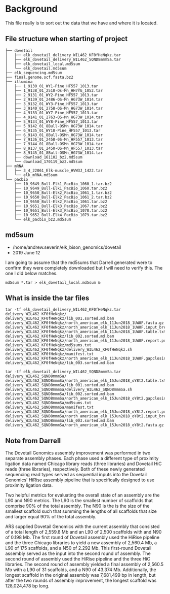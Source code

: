 # Background

This file really is to sort out the data that we have and where it is located.

## File structure when starting of project

```
├── dovetail
│   ├── elk_dovetail_delivery_WIL462_KF0fHeNqkz.tar
│   ├── elk_dovetail_delivery_WIL462_SQND8mmmSa.tar
│   ├── elk_dovetail_local.md5sum
│   └── elk_dovetail.md5sum
├── elk_sequencing.md5sum
├── final.genome.scf.fasta.bz2
├── illumina
│   ├── 1_9130_01_WY1-Pine_HF557_1013.tar
│   ├── 1_9138_01_2510-Os-Mn_HH7YG_1052.tar
│   ├── 2_9131_01_WY2-Pine_HF557_1013.tar
│   ├── 2_9139_01_2486-OS-Mn_HG73W_1014.tar
│   ├── 3_9132_01_WY3-Pine_HF557_1013.tar
│   ├── 3_9140_01_2758-OS-Mn_HG73W_1014.tar
│   ├── 4_9133_01_WY7-Pine_HF557_1013.tar
│   ├── 4_9141_01_2763-OS-Mn_HG73W_1014.tar
│   ├── 5_9134_01_WY8-Pine_HF557_1013.tar
│   ├── 5_9142_01_8Bull-OSMn_HG73W_1014.tar
│   ├── 6_9135_01_WY10-Pine_HF557_1013.tar
│   ├── 6_9143_01_8Bull-OSMn_HG73W_1014.tar
│   ├── 7_9136_01_2458-0S-Mn_HF557_1013.tar
│   ├── 7_9144_01_8Bull-OSMn_HG73W_1014.tar
│   ├── 8_9137_01_2450-OS-Mn_HF557_1013.tar
│   ├── 8_9145_01_8Bull-OSMn_HG73W_1014.tar
│   ├── download_161102_bz2.md5sum
│   └── download_170119_bz2.md5sum
├── mRNA
│   ├── 3_4_22061_Elk-muscle_HVW3J_1422.tar
│   └── elk_mRNA.md5sum
└── pacbio
    ├── 10_9649_Bull-Elk1_PacBio_1060_1.tar.bz2
    ├── 10_9649_Bull-Elk1_PacBio_1060.tar.bz2
    ├── 10_9650_Bull-Elk2_PacBio_1061_1.tar.bz2
    ├── 10_9650_Bull-Elk2_PacBio_1061_2.tar.bz2
    ├── 10_9650_Bull-Elk2_PacBio_1061.tar.bz2
    ├── 10_9651_Bull-Elk3_PacBio_1067.tar.bz2
    ├── 10_9651_Bull-Elk3_PacBio_1078.tar.bz2
    ├── 10_9652_Bull-Elk4_PacBio_1079.tar.bz2
    └── elk_pacbio_bz2.md5sum

```

## md5sum

* /home/andrew.severin/elk_bison_genomics/dovetail
* 2019 June 12

I am going to assume that the md5sums that Darrell generated were to confirm they were completely downloaded but I will need to verify this.  The one I did below matches.
```
md5sum *.tar > elk_dovetail_local.md5sum &
```


## What is inside the tar files


```
tar -tf elk_dovetail_delivery_WIL462_KF0fHeNqkz.tar
delivery_WIL462_KF0fHeNqkz/
delivery_WIL462_KF0fHeNqkz/lib_001.sorted.md.bam
delivery_WIL462_KF0fHeNqkz/north_american_elk_11Jun2018_1UW0F.fasta.gz
delivery_WIL462_KF0fHeNqkz/north_american_elk_11Jun2018_1UW0F.input_breaks.txt
delivery_WIL462_KF0fHeNqkz/north_american_elk_11Jun2018_1UW0F.table.txt
delivery_WIL462_KF0fHeNqkz/lib_002.sorted.md.bam
delivery_WIL462_KF0fHeNqkz/north_american_elk_11Jun2018_1UW0F.report.pdf
delivery_WIL462_KF0fHeNqkz/md5sums.txt
delivery_WIL462_KF0fHeNqkz/delivery_WIL462_KF0fHeNqkz.sh
delivery_WIL462_KF0fHeNqkz/manifest.txt
delivery_WIL462_KF0fHeNqkz/north_american_elk_11Jun2018_1UW0F.gapclosing_table.txt
delivery_WIL462_KF0fHeNqkz/lib_003.sorted.md.bam

tar -tf elk_dovetail_delivery_WIL462_SQND8mmmSa.tar
delivery_WIL462_SQND8mmmSa/
delivery_WIL462_SQND8mmmSa/north_american_elk_15Jun2018_oY8t2.table.txt
delivery_WIL462_SQND8mmmSa/lib_001.sorted.md.bam
delivery_WIL462_SQND8mmmSa/delivery_WIL462_SQND8mmmSa.sh
delivery_WIL462_SQND8mmmSa/lib_002.sorted.md.bam
delivery_WIL462_SQND8mmmSa/north_american_elk_15Jun2018_oY8t2.gapclosing_table.txt
delivery_WIL462_SQND8mmmSa/md5sums.txt
delivery_WIL462_SQND8mmmSa/manifest.txt
delivery_WIL462_SQND8mmmSa/north_american_elk_15Jun2018_oY8t2.report.pdf
delivery_WIL462_SQND8mmmSa/north_american_elk_15Jun2018_oY8t2.input_breaks.txt
delivery_WIL462_SQND8mmmSa/lib_003.sorted.md.bam
delivery_WIL462_SQND8mmmSa/north_american_elk_15Jun2018_oY8t2.fasta.gz
```


## Note from Darrell

The Dovetail Genomics assembly improvement was performed in two separate assembly phases.  Each phase used a different type of proximity ligation data named Chicago library reads (three libraries) and Dovetail HiC reads (three libraries), respectively.  Both of these newly generated sequencing read types served as sequential inputs into the Dovetail Genomics' HiRise assembly pipeline that is specifically designed to use proximity ligation data.

Two helpful metrics for evaluating the overall state of an assembly are the L90 and N90 metrics.  The L90 is the smallest number of scaffolds that comprise 90% of the total assembly.  The N90 is the is the size of the smallest scaffold such that summing the lengths of all scaffolds that size and larger equal 90% of the total assembly.  

ARS supplied Dovetail Genomics with the current assembly that consisted of a total length of 2,559.8 Mb and an L90 of 2,500 scaffolds with and N90 of 0.198 Mb.  The first round of Dovetail assembly used the HiRise pipeline and the three Chicago libraries to yield a new assembly of 2,560.4 Mb, a L90 of 175 scaffolds, and a N50 of 2.292 Mb.  This first-round Dovetail assembly served as the input into the second round of assembly.  The second round of assembly used the HiRise pipeline and the three HiC libraries.  The second round of assembly yielded a final assembly of 2,560.5 Mb with a L90 of 31 scaffolds, and a N90 of 43.374 Mb.  Additionally, the longest scaffold in the original assembly was 7,681,499 bp in length, but after the two rounds of assembly improvement, the longest scaffold was 128,024,478 bp long.
